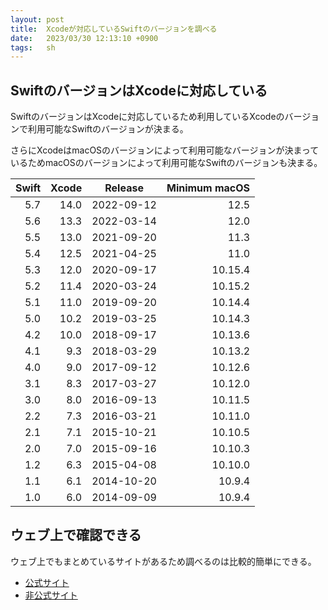 ```yaml
---
layout: post
title:  Xcodeが対応しているSwiftのバージョンを調べる
date:   2023/03/30 12:13:10 +0900
tags:   sh
---
```


## SwiftのバージョンはXcodeに対応している

SwiftのバージョンはXcodeに対応しているため利用しているXcodeのバージョンで利用可能なSwiftのバージョンが決まる。

さらにXcodeはmacOSのバージョンによって利用可能なバージョンが決まっているためmacOSのバージョンによって利用可能なSwiftのバージョンも決まる。

|Swift|Xcode|Release   |Minimum macOS|
|----:|----:|:--------:|------------:|
|  5.7| 14.0|2022-09-12|         12.5|
|  5.6| 13.3|2022-03-14|         12.0|
|  5.5| 13.0|2021-09-20|         11.3|
|  5.4| 12.5|2021-04-25|         11.0|
|  5.3| 12.0|2020-09-17|      10.15.4|
|  5.2| 11.4|2020-03-24|      10.15.2|
|  5.1| 11.0|2019-09-20|      10.14.4|
|  5.0| 10.2|2019-03-25|      10.14.3|
|  4.2| 10.0|2018-09-17|      10.13.6|
|  4.1|  9.3|2018-03-29|      10.13.2|
|  4.0|  9.0|2017-09-12|      10.12.6|
|  3.1|  8.3|2017-03-27|      10.12.0|
|  3.0|  8.0|2016-09-13|      10.11.5|
|  2.2|  7.3|2016-03-21|      10.11.0|
|  2.1|  7.1|2015-10-21|      10.10.5|
|  2.0|  7.0|2015-09-16|      10.10.3|
|  1.2|  6.3|2015-04-08|      10.10.0|
|  1.1|  6.1|2014-10-20|       10.9.4|
|  1.0|  6.0|2014-09-09|       10.9.4|

## ウェブ上で確認できる

ウェブ上でもまとめているサイトがあるため調べるのは比較的簡単にできる。

-   [公式サイト](https://developer.apple.com/jp/support/xcode/)
-   [非公式サイト](https://xcodereleases.com/?scope=release)
